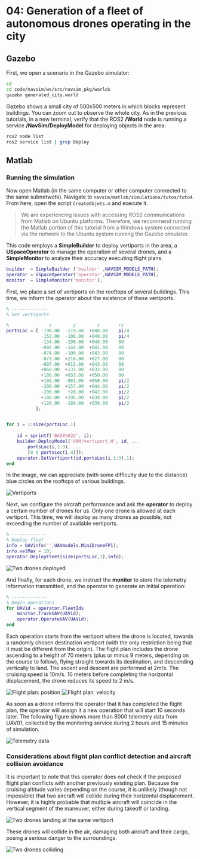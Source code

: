 # 04: Generation of a fleet of autonomous drones operating in the city

## Gazebo

First, we open a scenario in the Gazebo simulator:

```bash
cd
cd code/navsim/ws/src/navsim_pkg/worlds
gazebo generated_city.world
```

Gazebo shows a small city of 500x500 meters in which blocks represent buildings.
You can zoom out to observe the whole city.
As in the previous tutorials, in a new terminal, verify that the ROS2 **/World** node is running a service **/NavSim/DeployModel** for deploying objects in the area:

```bash
ros2 node list
ros2 service list | grep Deploy
```

## Matlab

### Running the simulation

Now open Matlab (in the same computer or other computer connected to the same subnetwotk).
Navigate to `navsim/matlab/simulations/tutos/tuto4`. From here, open the script `CreateObjets.m` and execute it.

>We are experiencing issues with accessing ROS2 communications from Matlab on Ubuntu platforms. Therefore, we recommend running the Matlab portion of this tutorial from a Windows system connected via the network to the Ubuntu system running the Gazebo simulator.

This code employs a **SimpleBuilder** to deploy vertiports in the area, a **USpaceOperator** to manage the operation of several drones, and a **SimpleMonitor** to analyze their accuracy executing flight plans.

```matlab
builder  = SimpleBuilder ('builder' ,NAVSIM_MODELS_PATH);
operator = USpaceOperator('operator',NAVSIM_MODELS_PATH);
monitor  = SimpleMonitor('monitor');
```

First, we place a set of vertiports on the rooftops of several buildings. This time, we inform the operator about the existence of these vertiports.

```matlab
% -------------
% Set vertiports

%               x        y        z       rz
portsLoc = [ -190.00  -119.00  +048.00    pi/4
             -152.00  -106.00  +049.00    pi/4
             -134.00  -190.00  +048.00    00
             -092.00  -144.00  +041.00    00
             -074.00  -100.00  +043.00    00
             -073.00  +216.00  +027.00    00
             -007.00  +015.00  +043.00    00
             +060.00  +131.00  +032.00    00
             +180.00  +033.00  +050.00    00
             +186.00  -081.00  +050.00    pi/2
             -200.00  +157.00  +044.00    pi/2
             -200.00   +20.00  +042.00    pi/2
             +186.00  +195.00  +039.00    pi/2
             +126.00  -189.00  +039.00    pi/2
           ];


for i = 1:size(portsLoc,1)
   
    id = sprintf('BASE%02d', i);
    builder.DeployModel('UAM/vertiport_H', id, ...
        portsLoc(i,1:3), ...
        [0 0 portsLoc(i,4)]);
    operator.SetVertiport(id,portsLoc(i,1:3),1);
end
```

In the image, we can appreciate (with some difficulty due to the distance) blue circles on the rooftops of various buildings.

![Vertiports](./img/vertiports.png)

Next, we configure the aircraft performance
and ask the **operator** to deploy a certain number of drones for us.
Only one drone is allowed at each vertiport.
This time, we will deploy as many drones as possible, not exceeding the number of available vertiports.

```matlab
% -------------
% Deploy fleet
info = UAVinfo('',UAVmodels.MiniDroneFP1);
info.velMax = 10;
operator.DeployFleet(size(portsLoc,1),info);
```

![Two drones deployed](./img/drones_deployed.png)

And finally, for each drone, we instruct the **monitor** to store the telemetry information transmitted, and the operator to generate an initial operation:

```matlab
% -------------
% Begin operations
for UAVid = operator.FleetIds
    monitor.TrackUAV(UAVid); 
    operator.OperateUAV(UAVid);
end
```
Each operation starts from the vertiport where the drone is located, towards a randomly chosen destination vertiport (with the only restriction being that it must be different from the origin). The flight plan includes the drone ascending to a height of 70 meters (plus or minus 9 meters, depending on the course to follow), flying straight towards its destination, and descending vertically to land. The ascent and descent are performed at 2m/s. The cruising speed is 10m/s. 10 meters before completing the horizontal displacement, the drone reduces its speed to 2 m/s.

![Flight plan: position](./img/FP_pos.png)
![Flight plan: velocity](./img/FP_vel.png)


As soon as a drone informs the operator that it has completed the flight plan, the operator will assign it a new operation that will start 10 seconds later.
The following figure shows more than 8000 telemetry data from UAV01, collected by the monitoring service during 2 hours and 15 minutes of simulation.

![Telemetry data](./img/telemetry.png)


### Considerations about flight plan conflict detection and aircraft collision avoidance

It is important to note that this operator does not check if the proposed flight plan conflicts with another previously existing plan. Because the cruising altitude varies depending on the course, it is unlikely (though not impossible) that two aircraft will collide during their horizontal displacement. 
However, it is highly probable that multiple aircraft will coincide in the vertical segment of the maneuver, either during takeoff or landing.

![Two drones landing at the same vertiport](./img/drones_landing.png)

These drones will collide in the air, damaging both aircraft and their cargo, posing a serious danger to the surroundings.

![Two drones colliding](./img/drones_colliding.png)
